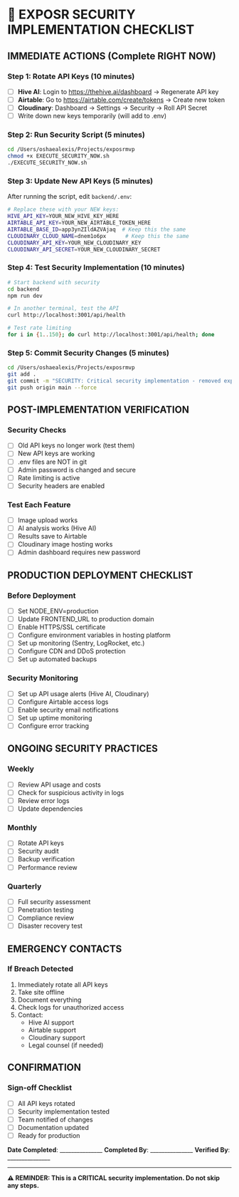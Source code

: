 # 🚨 EXPOSR SECURITY IMPLEMENTATION CHECKLIST

## **IMMEDIATE ACTIONS** (Complete RIGHT NOW)

### Step 1: Rotate API Keys (10 minutes)
- [ ] **Hive AI**: Login to https://thehive.ai/dashboard → Regenerate API key
- [ ] **Airtable**: Go to https://airtable.com/create/tokens → Create new token
- [ ] **Cloudinary**: Dashboard → Settings → Security → Roll API Secret
- [ ] Write down new keys temporarily (will add to .env)

### Step 2: Run Security Script (5 minutes)
```bash
cd /Users/oshaealexis/Projects/exposrmvp
chmod +x EXECUTE_SECURITY_NOW.sh
./EXECUTE_SECURITY_NOW.sh
```

### Step 3: Update New API Keys (5 minutes)
After running the script, edit `backend/.env`:
```bash
# Replace these with your NEW keys:
HIVE_API_KEY=YOUR_NEW_HIVE_KEY_HERE
AIRTABLE_API_KEY=YOUR_NEW_AIRTABLE_TOKEN_HERE
AIRTABLE_BASE_ID=app3ynZIldAZVAjaq  # Keep this the same
CLOUDINARY_CLOUD_NAME=dnem1o6px      # Keep this the same
CLOUDINARY_API_KEY=YOUR_NEW_CLOUDINARY_KEY
CLOUDINARY_API_SECRET=YOUR_NEW_CLOUDINARY_SECRET
```

### Step 4: Test Security Implementation (10 minutes)
```bash
# Start backend with security
cd backend
npm run dev

# In another terminal, test the API
curl http://localhost:3001/api/health

# Test rate limiting
for i in {1..150}; do curl http://localhost:3001/api/health; done
```

### Step 5: Commit Security Changes (5 minutes)
```bash
cd /Users/oshaealexis/Projects/exposrmvp
git add .
git commit -m "SECURITY: Critical security implementation - removed exposed keys"
git push origin main --force
```

## **POST-IMPLEMENTATION VERIFICATION**

### Security Checks
- [ ] Old API keys no longer work (test them)
- [ ] New API keys are working
- [ ] .env files are NOT in git
- [ ] Admin password is changed and secure
- [ ] Rate limiting is active
- [ ] Security headers are enabled

### Test Each Feature
- [ ] Image upload works
- [ ] AI analysis works (Hive AI)
- [ ] Results save to Airtable
- [ ] Cloudinary image hosting works
- [ ] Admin dashboard requires new password

## **PRODUCTION DEPLOYMENT CHECKLIST**

### Before Deployment
- [ ] Set NODE_ENV=production
- [ ] Update FRONTEND_URL to production domain
- [ ] Enable HTTPS/SSL certificate
- [ ] Configure environment variables in hosting platform
- [ ] Set up monitoring (Sentry, LogRocket, etc.)
- [ ] Configure CDN and DDoS protection
- [ ] Set up automated backups

### Security Monitoring
- [ ] Set up API usage alerts (Hive AI, Cloudinary)
- [ ] Configure Airtable access logs
- [ ] Enable security email notifications
- [ ] Set up uptime monitoring
- [ ] Configure error tracking

## **ONGOING SECURITY PRACTICES**

### Weekly
- [ ] Review API usage and costs
- [ ] Check for suspicious activity in logs
- [ ] Review error logs
- [ ] Update dependencies

### Monthly
- [ ] Rotate API keys
- [ ] Security audit
- [ ] Backup verification
- [ ] Performance review

### Quarterly
- [ ] Full security assessment
- [ ] Penetration testing
- [ ] Compliance review
- [ ] Disaster recovery test

## **EMERGENCY CONTACTS**

### If Breach Detected
1. Immediately rotate all API keys
2. Take site offline
3. Document everything
4. Check logs for unauthorized access
5. Contact:
   - Hive AI support
   - Airtable support
   - Cloudinary support
   - Legal counsel (if needed)

## **CONFIRMATION**

### Sign-off Checklist
- [ ] All API keys rotated
- [ ] Security implementation tested
- [ ] Team notified of changes
- [ ] Documentation updated
- [ ] Ready for production

**Date Completed**: _______________
**Completed By**: _______________
**Verified By**: _______________

---

**⚠️ REMINDER: This is a CRITICAL security implementation. Do not skip any steps.**
